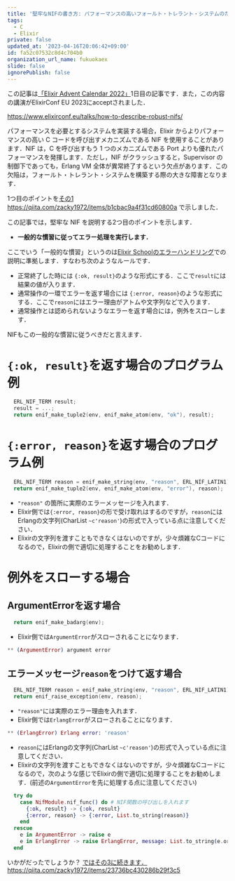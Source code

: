 ```yaml
---
title: '堅牢なNIFの書き方: パフォーマンスの高いフォールト・トレラント・システムのためのElixirとCの併用〜その2 慣習に従ったエラー処理を書く'
tags:
  - C
  - Elixir
private: false
updated_at: '2023-04-16T20:06:42+09:00'
id: fa52c07532c8d4c704b0
organization_url_name: fukuokaex
slide: false
ignorePublish: false
---
```

この記事は[「Elixir Advent Calendar 2022」](https://qiita.com/advent-calendar/2022/elixir)1日目の記事です．また，この内容の講演がElixirConf EU 2023にacceptされました．

https://www.elixirconf.eu/talks/how-to-describe-robust-nifs/

パフォーマンスを必要とするシステムを実装する場合，Elixir からよりパフォーマンスの高い C コードを呼び出すメカニズムである NIF を使用することがあります．NIF は，C を呼び出すもう 1 つのメカニズムである Port よりも優れたパフォーマンスを発揮します．ただし，NIF がクラッシュすると，Supervisor の制御下であっても，Erlang VM 全体が異常終了するという欠点があります．この欠陥は，フォールト・トレラント・システムを構築する際の大きな障害となります．

1つ目のポイントを[その1](https://qiita.com/zacky1972/items/b1cbac9a4f31cd60800a) https://qiita.com/zacky1972/items/b1cbac9a4f31cd60800a で示しました．

この記事では，堅牢な NIF を説明する2つ目のポイントを示します．

* **一般的な慣習に従ってエラー処理を実行します．**

ここでいう「一般的な慣習」というのは[Elixir Schoolのエラーハンドリング](https://elixirschool.com/ja/lessons/intermediate/error_handling#一般的な規則-0)での説明に準拠します．すなわち次のようなルールです．

* 正常終了した時には `{:ok, result}`のような形式にする．ここで`result`には結果の値が入ります．
* 通常操作の一環でエラーを返す場合には `{:error, reason}`のような形式にする．ここで`reason`にはエラー理由がアトムや文字列などで入ります．
* 通常操作とは認められないようなエラーを返す場合には，例外をスローします．

NIFもこの一般的な慣習に従うべきだと言えます．

# `{:ok, result}`を返す場合のプログラム例

```c
  ERL_NIF_TERM result;
  result = ...;
  return enif_make_tuple2(env, enif_make_atom(env, "ok"), result);
```

# `{:error, reason}`を返す場合のプログラム例

```c
  ERL_NIF_TERM reason = enif_make_string(env, "reason", ERL_NIF_LATIN1);
  return enif_make_tuple2(env, enif_make_atom(env, "error"), reason);
```

* `"reason"` の箇所に実際のエラーメッセージを入れます．
* Elixir側では`{:error, reason}`の形で受け取れはするのですが，`reason`にはErlangの文字列(CharList `~c'reason'`)の形式で入っている点に注意してください．
* Elixirの文字列を渡すこともできなくはないのですが，少々煩雑なCコードになるので，Elixirの側で適切に処理することをお勧めします．

# 例外をスローする場合

## ArgumentErrorを返す場合

```c
  return enif_make_badarg(env);
```

* Elixir側では`ArgumentError`がスローされることになります．

```elixir
** (ArgumentError) argument error
```

## エラーメッセージ`reason`をつけて返す場合

```c
  ERL_NIF_TERM reason = enif_make_string(env, "reason", ERL_NIF_LATIN1);
  return enif_raise_exception(env, reason);
```

* `"reason"`には実際のエラー理由を入れます．
* Elixir側では`ErlangError`がスローされることになります．

```elixir
** (ErlangError) Erlang error: 'reason'
```

* `reason`にはErlangの文字列(CharList `~c'reason'`)の形式で入っている点に注意してください．
* Elixirの文字列を渡すこともできなくはないのですが，少々煩雑なCコードになるので，次のような感じでElixirの側で適切に処理することをお勧めします．(前述の`ArgumentError`を先に処理する点に注意してください)

```elixir
  try do
    case NifModule.nif_func() do # NIF関数の呼び出しを入れます
      {:ok, result} -> {:ok, result}
      {:error, reason} -> {:error, List.to_string(reason)}
    end 
  rescue
    e in ArgumentError -> raise e
    e in ErlangError -> raise ErlangError, message: List.to_string(e.original)
  end
```

いかがだったでしょうか？ [ではその3に続きます．](https://qiita.com/zacky1972/items/23736bc430286b29f3c5)
https://qiita.com/zacky1972/items/23736bc430286b29f3c5



















